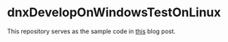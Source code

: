 # dnxDevelopOnWindowsTestOnLinux
This repository serves as the sample code in [this](http://www.jayway.com/author/christianjacobsen/) blog post.

